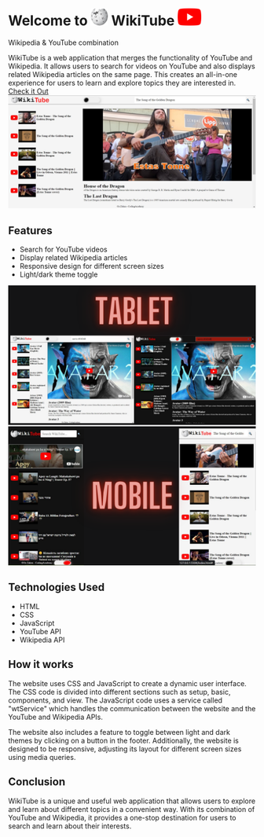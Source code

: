 #  Welcome to <img src="assets/img/wikipedia-logo.png" style="width:35px;height:35px" alt="Wikipedia logo"> WikiTube <img style="width:48px;height:35px" src="assets/img/youtube-logo.png">
Wikipedia &amp; YouTube combination 

WikiTube is a web application that merges the functionality of YouTube and Wikipedia. It allows users to search for videos on YouTube and also displays related Wikipedia articles on the same page. This creates an all-in-one experience for users to learn and explore topics they are interested in.
[Check it Out](https://ozzaken.github.io/WikiTube/)
<img src="assets/img/readme/desktop.jpg" alt="Desktop Preview">

## Features
- Search for YouTube videos
- Display related Wikipedia articles
- Responsive design for different screen sizes
- Light/dark theme toggle
  <br/>

<img src="assets/img/readme/tablet.png" alt="Tablet Preview">
<img src="assets/img/readme/mobile.png" alt="Mobile Preview">

## Technologies Used
- HTML
- CSS
- JavaScript
- YouTube API
- Wikipedia API

## How it works
The website uses CSS and JavaScript to create a dynamic user interface. The CSS code is divided into different sections such as setup, basic, components, and view. The JavaScript code uses a service called "wtService" which handles the communication between the website and the YouTube and Wikipedia APIs.

The website also includes a feature to toggle between light and dark themes by clicking on a button in the footer. Additionally, the website is designed to be responsive, adjusting its layout for different screen sizes using media queries.

## Conclusion
WikiTube is a unique and useful web application that allows users to explore and learn about different topics in a convenient way. With its combination of YouTube and Wikipedia, it provides a one-stop destination for users to search and learn about their interests.